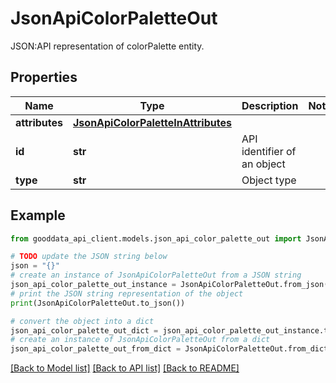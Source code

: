 # JsonApiColorPaletteOut

JSON:API representation of colorPalette entity.

## Properties

Name | Type | Description | Notes
------------ | ------------- | ------------- | -------------
**attributes** | [**JsonApiColorPaletteInAttributes**](JsonApiColorPaletteInAttributes.md) |  | 
**id** | **str** | API identifier of an object | 
**type** | **str** | Object type | 

## Example

```python
from gooddata_api_client.models.json_api_color_palette_out import JsonApiColorPaletteOut

# TODO update the JSON string below
json = "{}"
# create an instance of JsonApiColorPaletteOut from a JSON string
json_api_color_palette_out_instance = JsonApiColorPaletteOut.from_json(json)
# print the JSON string representation of the object
print(JsonApiColorPaletteOut.to_json())

# convert the object into a dict
json_api_color_palette_out_dict = json_api_color_palette_out_instance.to_dict()
# create an instance of JsonApiColorPaletteOut from a dict
json_api_color_palette_out_from_dict = JsonApiColorPaletteOut.from_dict(json_api_color_palette_out_dict)
```
[[Back to Model list]](../README.md#documentation-for-models) [[Back to API list]](../README.md#documentation-for-api-endpoints) [[Back to README]](../README.md)


